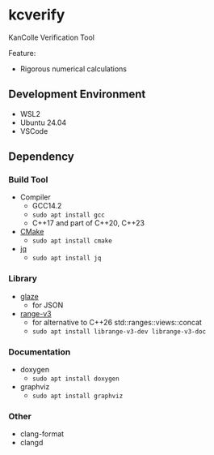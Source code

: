 # kcverify

KanColle Verification Tool

Feature:

- Rigorous numerical calculations

## Development Environment

- WSL2
- Ubuntu 24.04
- VSCode

## Dependency

### Build Tool

- Compiler
  - GCC14.2
  - `sudo apt install gcc`
  - C++17 and part of C++20, C++23
- [CMake](https://cmake.org/)
  - `sudo apt install cmake`
- [jq](https://jqlang.github.io/jq/)
  - `sudo apt install jq`

### Library

- [glaze](https://github.com/stephenberry/glaze)
  - for JSON
- [range-v3](https://github.com/ericniebler/range-v3)
  - for alternative to C++26 std::ranges::views::concat
  - `sudo apt install librange-v3-dev librange-v3-doc`

### Documentation

- doxygen
  - `sudo apt install doxygen`
- graphviz
  - `sudo apt install graphviz`

### Other

- clang-format
- clangd
